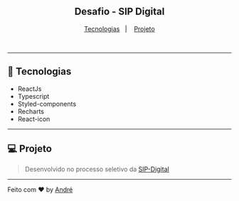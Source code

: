 <h2 align="center">Desafio - SIP Digital</h2>

<p align="center">
  <a href="#-tecnologias">Tecnologias</a>&nbsp;&nbsp;&nbsp;|&nbsp;&nbsp;&nbsp;
  <a href="#-projeto">Projeto</a>
</p>

<br>

<hr />

## 🚀 Tecnologias

- ReactJs
- Typescript
- Styled-components
- Recharts
- React-icon

<hr />

## 💻 Projeto

> Desenvolvido no processo seletivo da <a href="https://www.sipdigital.com.br/#section-plans">SIP-Digital</a>

<hr />

Feito com ♥ by <a href="https://github.com/vianaandre">André</a>
